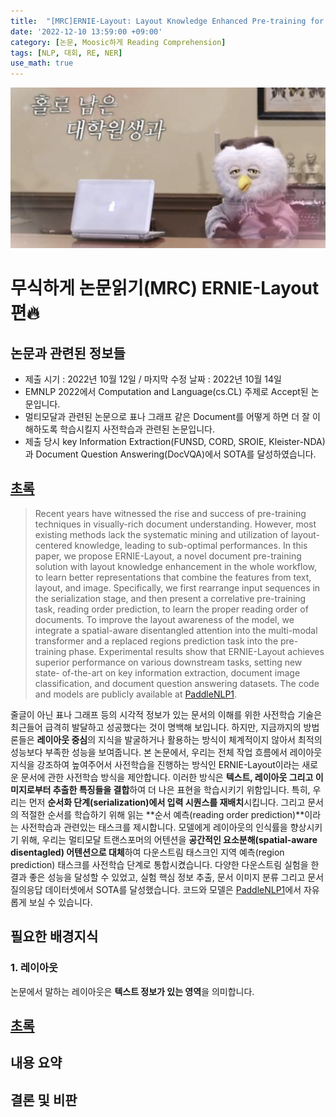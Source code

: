 ```yaml
---
title:  "[MRC]ERNIE-Layout: Layout Knowledge Enhanced Pre-training for Visually-rich Document Understanding 논문 리뷰"
date: '2022-12-10 13:59:00 +09:00'
category: [논문, Moosic하게 Reading Comprehension]
tags: [NLP, 대회, RE, NER]
use_math: true
---
```


![](/assets/img/B/b0.png)

# 무식하게 논문읽기(MRC) ERNIE-Layout 편🔥

## 논문과 관련된 정보들
- 제출 시기 : 2022년 10월 12일 / 마지막 수정 날짜 : 2022년 10월 14일
- EMNLP 2022에서 Computation and Language(cs.CL) 주제로 Accept된 논문입니다.
- 멀티모달과 관련된 논문으로 표나 그래프 같은 Document를 어떻게 하면 더 잘 이해하도록 학습시킬지 사전학습과 관련된 논문입니다.
- 제출 당시 key Information Extraction(FUNSD, CORD, SROIE, Kleister-NDA)과 Document Question Answering(DocVQA)에서 SOTA를 달성하였습니다.

## [초록](https://arxiv.org/pdf/2210.06155.pdf)

> Recent years have witnessed the rise and success of pre-training techniques in visually-rich document understanding. However, most existing methods lack the systematic mining and utilization of layout-centered knowledge, leading to sub-optimal performances. In this paper, we propose ERNIE-Layout, a novel document pre-training solution with layout knowledge enhancement in the whole workflow, to learn better representations that combine the features from text, layout, and image. Specifically, we first rearrange input sequences in the serialization stage, and then present a correlative pre-training task, reading order prediction, to learn the proper reading order of documents. To improve the layout awareness of the model, we integrate a spatial-aware disentangled attention into the multi-modal transformer and a replaced regions prediction task into the pre- training phase. Experimental results show that ERNIE-Layout achieves superior performance on various downstream tasks, setting new state- of-the-art on key information extraction, document image classification, and document question answering datasets. The code and models are publicly available at [PaddleNLP1](https://github.com/PaddlePaddle/PaddleNLP/tree/develop/model_zoo/ernie-layout).

줄글이 아닌 표나 그래프 등의 시각적 정보가 있는 문서의 이해를 위한 사전학습 기술은 최근들어 급격히 발달하고 성공했다는 것이 명백해 보입니다. 하지만, 지금까지의 방법론들은 **레이아웃 중심**의 지식을 발굴하거나 활용하는 방식이 체계적이지 않아서 최적의 성능보다 부족한 성능을 보여줍니다. 본 논문에서, 우리는 전체 작업 흐름에서 레이아웃 지식을 강조하여 높여주어서 사전학습을 진행하는 방식인 ERNIE-Layout이라는 새로운 문서에 관한 사전학습 방식을 제안합니다. 이러한 방식은 **텍스트, 레이아웃 그리고 이미지로부터 추출한 특징들을 결합**하여 더 나은 표현을 학습시키기 위함입니다. 특히, 우리는 먼저 **순서화 단계(serialization)에서 입력 시퀀스를 재배치**시킵니다. 그리고 문서의 적절한 순서를 학습하기 위해 읽는 **순서 예측(reading order prediction)**이라는 사전학습과 관련있는 태스크를 제시합니다. 모델에게 레이아웃의 인식률을 향상시키기 위해, 우리는 멀티모달 트랜스포머의 어텐션을 **공간적인 요소분해(spatial-aware disentagled) 어텐션으로 대체**하여 다운스트림 태스크인 지역 예측(region prediction) 태스크를 사전학습 단계로 통합시켰습니다. 다양한 다운스트림 실험을 한 결과 좋은 성능을 달성할 수 있었고, 실험 핵심 정보 추출, 문서 이미지 분류 그리고 문서 질의응답 데이터셋에서 SOTA를 달성했습니다. 코드와 모델은 [PaddleNLP1](https://github.com/PaddlePaddle/PaddleNLP/tree/develop/model_zoo/ernie-layout)에서 자유롭게 보실 수 있습니다.

## 필요한 배경지식

### 1. 레이아웃
논문에서 말하는 레이아웃은 **텍스트 정보가 있는 영역**을 의미합니다.


## [초록](https://arxiv.org/pdf/2210.06155.pdf)

## 내용 요약

## 결론 및 비판